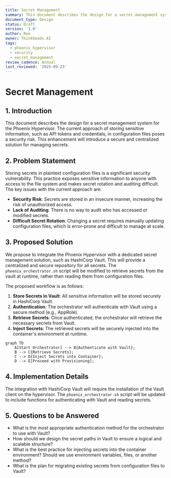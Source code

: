 ```yaml
---
title: Secret Management
summary: This document describes the design for a secret management system for the Phoenix Hypervisor.
document_type: Design
status: Draft
version: '1.0'
author: Roo
owner: Thinkheads.AI
tags:
  - phoenix_hypervisor
  - security
  - secret_management
review_cadence: Annual
last_reviewed: '2025-09-23'
---
```

# Secret Management

## 1. Introduction

This document describes the design for a secret management system for the Phoenix Hypervisor. The current approach of storing sensitive information, such as API tokens and credentials, in configuration files poses a security risk. This enhancement will introduce a secure and centralized solution for managing secrets.

## 2. Problem Statement

Storing secrets in plaintext configuration files is a significant security vulnerability. This practice exposes sensitive information to anyone with access to the file system and makes secret rotation and auditing difficult. The key issues with the current approach are:

*   **Security Risk**: Secrets are stored in an insecure manner, increasing the risk of unauthorized access.
*   **Lack of Auditing**: There is no way to audit who has accessed or modified secrets.
*   **Difficult Secret Rotation**: Changing a secret requires manually updating configuration files, which is error-prone and difficult to manage at scale.

## 3. Proposed Solution

We propose to integrate the Phoenix Hypervisor with a dedicated secret management solution, such as HashiCorp Vault. This will provide a centralized and secure repository for all secrets. The `phoenix_orchestrator.sh` script will be modified to retrieve secrets from the vault at runtime, rather than reading them from configuration files.

The proposed workflow is as follows:

1.  **Store Secrets in Vault**: All sensitive information will be stored securely in HashiCorp Vault.
2.  **Authentication**: The orchestrator will authenticate with Vault using a secure method (e.g., AppRole).
3.  **Retrieve Secrets**: Once authenticated, the orchestrator will retrieve the necessary secrets from Vault.
4.  **Inject Secrets**: The retrieved secrets will be securely injected into the container's environment at runtime.

```mermaid
graph TD
    A[Start Orchestrator] --> B{Authenticate with Vault};
    B --> C{Retrieve Secrets};
    C --> D{Inject Secrets into Container};
    D --> E[Proceed with Provisioning];
```

## 4. Implementation Details

The integration with HashiCorp Vault will require the installation of the Vault client on the hypervisor. The `phoenix_orchestrator.sh` script will be updated to include functions for authenticating with Vault and reading secrets.

## 5. Questions to be Answered

*   What is the most appropriate authentication method for the orchestrator to use with Vault?
*   How should we design the secret paths in Vault to ensure a logical and scalable structure?
*   What is the best practice for injecting secrets into the container environment? Should we use environment variables, files, or another method?
*   What is the plan for migrating existing secrets from configuration files to Vault?
